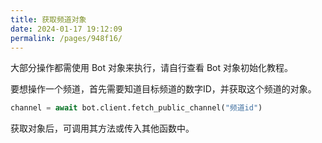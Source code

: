 ```yaml
---
title: 获取频道对象
date: 2024-01-17 19:12:09
permalink: /pages/948f16/
---
```


大部分操作都需使用 Bot 对象来执行，请自行查看 Bot 对象初始化教程。

要想操作一个频道，首先需要知道目标频道的数字ID，并获取这个频道的对象。

~~~python
channel = await bot.client.fetch_public_channel("频道id")
~~~

获取对象后，可调用其方法或传入其他函数中。